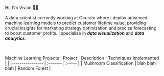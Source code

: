 <p> Hi, I'm Vivian 👋🏻
<br>
<br>
A data scientist currently working at Ocurate where I deploy advanced machine learning models to
predict customer lifetime value,
providing crucial insights for marketing strategy optimization and precise forecasting to boost
customer profits. I specialize in
<i><b>data visualization</b></i> and <i><b>data analytics</b></i>.

<br><br>
Machine Learning Projects
| Project           | Description | Techniques Implemented |
| :---------------- | :------- | :----- |
| Mushroom Classification  |   blah blah blah   | Random Forest |